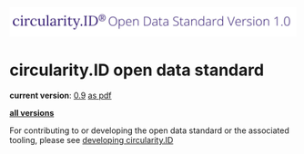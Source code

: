 ![circularity id logo](logo.jpg)

# circularity.ID open data standard

__current version__: [0.9](https://github.com/circularfashion/cf-circularity-id-standard/blob/master/schema/0.9/schema.rng) [as pdf](#)

__[all versions](https://github.com/circularfashion/cf-circularity-id-standard/tree/master/schema)__

For contributing to or developing the open data standard or the associated tooling, please see [developing circularity.ID](develop.md)

